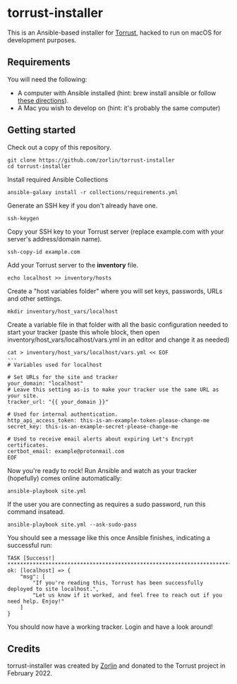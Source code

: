 # torrust-installer
This is an Ansible-based installer for [Torrust](https://github.com/torrust/torrust), hacked to run on macOS for development purposes.

## Requirements

You will need the following:

* A computer with Ansible installed (hint: brew install ansible or follow [these directions](https://docs.ansible.com/ansible/latest/installation_guide/intro_installation.html#installing-ansible-on-specific-operating-systems)).
* A Mac you wish to develop on (hint: it's probably the same computer)

## Getting started

Check out a copy of this repository.

```
git clone https://github.com/zorlin/torrust-installer
cd torrust-installer
```

Install required Ansible Collections

```
ansible-galaxy install -r collections/requirements.yml
```

Generate an SSH key if you don't already have one.

```
ssh-keygen
```

Copy your SSH key to your Torrust server (replace example.com with your server's address/domain name).

```
ssh-copy-id example.com
```

Add your Torrust server to the **inventory** file.

```
echo localhost >> inventory/hosts
```

Create a "host variables folder" where you will set keys, passwords, URLs and other settings.

```
mkdir inventory/host_vars/localhost
```

Create a variable file in that folder with all the basic configuration needed to start your tracker (paste this whole block, then open inventory/host_vars/localhost/vars.yml in an editor and change it as needed)

```
cat > inventory/host_vars/localhost/vars.yml << EOF
---
# Variables used for localhost

# Set URLs for the site and tracker
your_domain: "localhost"
# Leave this setting as-is to make your tracker use the same URL as your site.
tracker_url: "{{ your_domain }}"

# Used for internal authentication.
http_api_access_token: this-is-an-example-token-please-change-me
secret_key: this-is-an-example-secret-please-change-me

# Used to receive email alerts about expiring Let's Encrypt certificates.
certbot_email: example@protonmail.com
EOF
```

Now you're ready to rock! Run Ansible and watch as your tracker (hopefully) comes online automatically:

```
ansible-playbook site.yml
```

If the user you are connecting as requires a sudo password, run this command insatead.

```
ansible-playbook site.yml --ask-sudo-pass
```

You should see a message like this once Ansible finishes, indicating a successful run:

```
TASK [Success!] **********************************************************************************************
ok: [localhost] => {
    "msg": [
        "If you're reading this, Torrust has been successfully deployed to site localhost.",
        "Let us know if it worked, and feel free to reach out if you need help. Enjoy!"
    ]
}
```

You should now have a working tracker. Login and have a look around!

## Credits

torrust-installer was created by [Zorlin](https://github.com/zorlin/) and donated to the Torrust project in February 2022.
